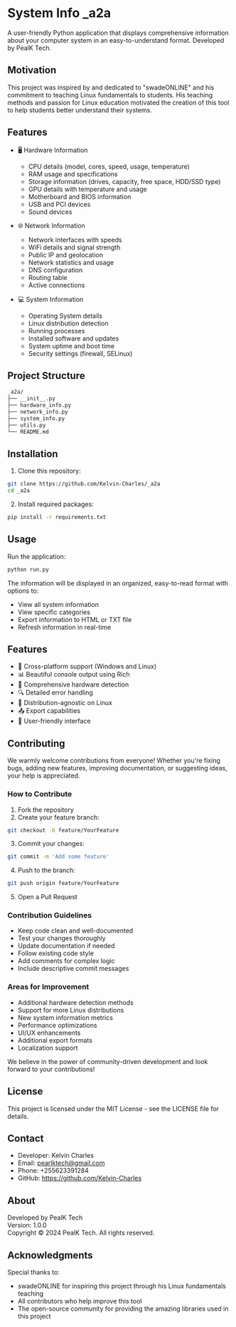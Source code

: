 # System Info _a2a

A user-friendly Python application that displays comprehensive information about your computer system in an easy-to-understand format. Developed by PealK Tech.

## Motivation

This project was inspired by and dedicated to "swadeONLINE" and his commitment to teaching Linux fundamentals to students. His teaching methods and passion for Linux education motivated the creation of this tool to help students better understand their systems.

## Features

- 🖥️ Hardware Information
  - CPU details (model, cores, speed, usage, temperature)
  - RAM usage and specifications
  - Storage information (drives, capacity, free space, HDD/SSD type)
  - GPU details with temperature and usage
  - Motherboard and BIOS information
  - USB and PCI devices
  - Sound devices

- 🌐 Network Information
  - Network interfaces with speeds
  - WiFi details and signal strength
  - Public IP and geolocation
  - Network statistics and usage
  - DNS configuration
  - Routing table
  - Active connections

- 💻 System Information
  - Operating System details
  - Linux distribution detection
  - Running processes
  - Installed software and updates
  - System uptime and boot time
  - Security settings (firewall, SELinux)

## Project Structure

```bash
_a2a/
├── __init__.py
├── hardware_info.py
├── network_info.py
├── system_info.py
├── utils.py
└── README.md
```

## Installation

1. Clone this repository:
```bash
git clone https://github.com/Kelvin-Charles/_a2a
cd _a2a
```

2. Install required packages:
```bash
pip install -r requirements.txt
```

## Usage

Run the application:
```bash
python run.py
```

The information will be displayed in an organized, easy-to-read format with options to:
- View all system information
- View specific categories
- Export information to HTML or TXT file
- Refresh information in real-time

## Features

- 🚀 Cross-platform support (Windows and Linux)
- 📊 Beautiful console output using Rich
- 💾 Comprehensive hardware detection
- 🔍 Detailed error handling
- 🐧 Distribution-agnostic on Linux
- 📤 Export capabilities
- 🎨 User-friendly interface

## Contributing

We warmly welcome contributions from everyone! Whether you're fixing bugs, adding new features, improving documentation, or suggesting ideas, your help is appreciated.

### How to Contribute

1. Fork the repository
2. Create your feature branch:
```bash
git checkout -b feature/YourFeature
```

3. Commit your changes:
```bash
git commit -m 'Add some feature'
```

4. Push to the branch:
```bash
git push origin feature/YourFeature
```

5. Open a Pull Request

### Contribution Guidelines

- Keep code clean and well-documented
- Test your changes thoroughly
- Update documentation if needed
- Follow existing code style
- Add comments for complex logic
- Include descriptive commit messages

### Areas for Improvement

- Additional hardware detection methods
- Support for more Linux distributions
- New system information metrics
- Performance optimizations
- UI/UX enhancements
- Additional export formats
- Localization support

We believe in the power of community-driven development and look forward to your contributions!

## License

This project is licensed under the MIT License - see the LICENSE file for details.

## Contact

- Developer: Kelvin Charles
- Email: pearlktech@gmail.com
- Phone: +255623391284
- GitHub: https://github.com/Kelvin-Charles

## About

Developed by PealK Tech  
Version: 1.0.0  
Copyright © 2024 PealK Tech. All rights reserved.

## Acknowledgments

Special thanks to:
- swadeONLINE for inspiring this project through his Linux fundamentals teaching
- All contributors who help improve this tool
- The open-source community for providing the amazing libraries used in this project

